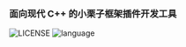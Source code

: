 ### 面向现代 C++ 的小栗子框架插件开发工具
![LICENSE](https://img.shields.io/badge/license-AGPL3-blue?style=flat-square&logo=appveyor) ![language](https://img.shields.io/badge/language-C++20-green?style=flat-square&logo=appveyor)
